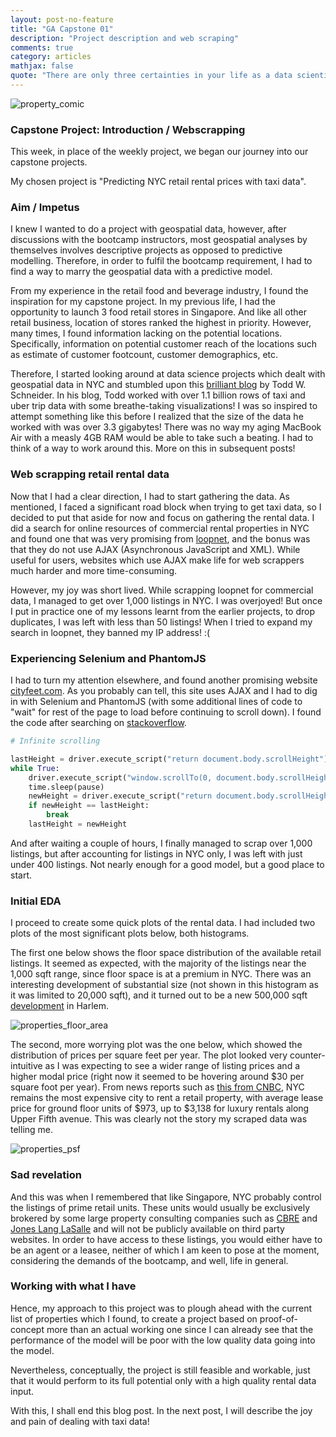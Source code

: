 ```yaml
---
layout: post-no-feature
title: "GA Capstone 01"
description: "Project description and web scraping"
comments: true
category: articles
mathjax: false
quote: "There are only three certainties in your life as a data scientist: death, taxes, and an inevitable git clusterfuck. You will find yourself typing git reset --hard and hitting enter while sighing at least once. That's OK. - Trey Causey"
---
```


![property_comic]({{site-url}}/images/property-commercial_real_estate-realtors-construction-chain_stores-scouting-aton2533_low.jpg)

### Capstone Project: Introduction / Webscrapping

This week, in place of the weekly project, we began our journey into our capstone projects.

My chosen project is "Predicting NYC retail rental prices with taxi data".

### Aim / Impetus

I knew I wanted to do a project with geospatial data, however, after discussions with the bootcamp instructors, most geospatial analyses by themselves involves descriptive projects as opposed to predictive modelling. Therefore, in order to fulfil the bootcamp requirement, I had to find a way to marry the geospatial data with a predictive model.

From my experience in the retail food and beverage industry, I found the inspiration for my capstone project. In my previous life, I had the opportunity to launch 3 food retail stores in Singapore. And like all other retail business, location of stores ranked the highest in priority. However, many times, I found information lacking on the potential locations. Specifically, information on potential customer reach of the locations such as estimate of customer footcount, customer demographics, etc.

Therefore, I started looking around at data science projects which dealt with geospatial data in NYC and stumbled upon this [brilliant blog](http://toddwschneider.com/posts/analyzing-1-1-billion-nyc-taxi-and-uber-trips-with-a-vengeance/) by Todd W. Schneider. In his blog, Todd worked with over 1.1 billion rows of taxi and uber trip data with some breathe-taking visualizations! I was so inspired to attempt something like this before I realized that the size of the data he worked with was over 3.3 gigabytes! There was no way my aging MacBook Air with a measly 4GB RAM would be able to take such a beating. I had to think of a way to work around this. More on this in subsequent posts!

### Web scrapping retail rental data

Now that I had a clear direction, I had to start gathering the data. As mentioned, I faced a significant road block when trying to get taxi data, so I decided to put that aside for now and focus on gathering the rental data. I did a search for online resources of commercial rental properties in NYC and found one that was very promising from [loopnet](http://www.loopnet.com/), and the bonus was that they do not use AJAX (Asynchronous JavaScript and XML). While useful for users, websites which use AJAX make life for web scrappers much harder and more time-consuming.

However, my joy was short lived. While scrapping loopnet for commercial data, I managed to get over 1,000 listings in NYC. I was overjoyed! But once I put in practice one of my lessons learnt from the earlier projects, to drop duplicates, I was left with less than 50 listings! When I tried to expand my search in loopnet, they banned my IP address! :(

### Experiencing Selenium and PhantomJS

I had to turn my attention elsewhere, and found another promising website [cityfeet.com](http://www.cityfeet.com/cont/ny/new-york-retail-space#). As you probably can tell, this site uses AJAX and I had to dig in with Selenium and PhantomJS (with some additional lines of code to "wait" for rest of the page to load before continuing to scroll down). I found the code after searching on [stackoverflow](http://stackoverflow.com/questions/28928068/scroll-down-to-bottom-of-infinite-page-with-phantomjs-in-python).

```py
# Infinite scrolling

lastHeight = driver.execute_script("return document.body.scrollHeight")
while True:
    driver.execute_script("window.scrollTo(0, document.body.scrollHeight);")
    time.sleep(pause)
    newHeight = driver.execute_script("return document.body.scrollHeight")
    if newHeight == lastHeight:
        break
    lastHeight = newHeight
```

And after waiting a couple of hours, I finally managed to scrap over 1,000 listings, but after accounting for listings in NYC only, I was left with just under 400 listings. Not nearly enough for a good model, but a good place to start.

### Initial EDA

I proceed to create some quick plots of the rental data. I had included two plots of the most significant plots below, both histograms.

The first one below shows the floor space distribution of the available retail listings. It seemed as expected, with the majority of the listings near the 1,000 sqft range, since floor space is at a premium in NYC. There was an interesting development of substantial size (not shown in this histogram as it was limited to 20,000 sqft), and it turned out to be a new 500,000 sqft [development](http://rew-online.com/2016/11/02/blumenfeld-breaks-ground-on-east-harlem-rental-designed-by-bjarke-ingels-group/) in Harlem.

![properties_floor_area]({{site-url}}/images/capstone_part2_floor_area_histogram.png)

The second, more worrying plot was the one below, which showed the distribution of prices per square feet per year. The plot looked very counter-intuitive as I was expecting to see a wider range of listing prices and a higher modal price (right now it seemed to be hovering around $30 per square foot per year). From news reports such as [this from CNBC](http://www.cnbc.com/2016/11/08/manhattan-retail-rents-dip-but-remain-near-record-highs.html), NYC remains the most expensive city to rent a retail property, with average lease price for ground floor units of \$973, up to \$3,138 for luxury rentals along Upper Fifth avenue. This was clearly not the story my scraped data was telling me.

![properties_psf]({{site-url}}/images/capstone_part2_psf_hist.png)

### Sad revelation

And this was when I remembered that like Singapore, NYC probably control the listings of prime retail units. These units would usually be exclusively brokered by some large property consulting companies such as [CBRE](http://www.cbre.com/?utm_source=search&utm_medium=paidsearch&utm_campaign=wpp?utm_term=cbre) and  [Jones Lang LaSalle](http://www.us.jll.com/united-states/en-us) and will not be publicly available on third party websites. In order to have access to these listings, you would either have to be an agent or a leasee, neither of which I am keen to pose at the moment, considering the demands of the bootcamp, and well, life in general.

### Working with what I have

Hence, my approach to this project was to plough ahead with the current list of properties which I found, to create a project based on proof-of-concept more than an actual working one since I can already see that the performance of the model will be poor with the low quality data going into the model.

Nevertheless, conceptually, the project is still feasible and workable, just that it would perform to its full potential only with a high quality rental data input.

With this, I shall end this blog post. In the next post, I will describe the joy and pain of dealing with taxi data!
